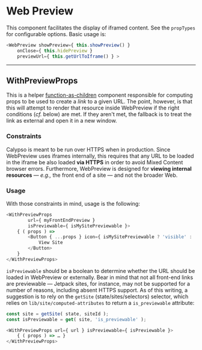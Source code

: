 Web Preview
=============

This component facilitates the display of iframed content. See the `propTypes` for configurable options. Basic usage is:

```js
<WebPreview showPreview={ this.showPreview() }
	onClose={ this.hidePreview }
	previewUrl={ this.getUrlToIframe() } >
```

* * *

WithPreviewProps
----------------

This is a helper [function-as-children] component responsible for computing props to be used to create a _link_ to a given URL. The point, however, is that this will attempt to render that resource inside WebPreview if the right conditions (_cf._ below) are met. If they aren't met, the fallback is to treat the link as external and open it in a new window.

### Constraints

Calypso is meant to be run over HTTPS when in production. Since WebPreview uses iframes internally, this requires that any URL to be loaded in the iframe be also loaded **via HTTPS** in order to avoid Mixed Content browser errors. Furthermore, WebPreview is designed for **viewing internal resources** — _e.g.,_ the front end of a site — and not the broader Web.

### Usage

With those constraints in mind, usage is the following:

```js
<WithPreviewProps
		url={ myFrontEndPreview }
		isPreviewable={ isMySitePreviewable }>
	{ ( props ) =>
		<Button { ...props } icon={ isMySitePreviewable ? 'visible' : 'external' }>
			View Site
		</Button>
	}
</WithPreviewProps>
```

`isPreviewable` should be a boolean to determine whether the URL should be loaded in WebPreview or externally. Bear in mind that not all front-end links are previewable — Jetpack sites, for instance, may not be supported for a number of reasons, including absent HTTPS support. As of this writing, a suggestion is to rely on the `getSite` (state/sites/selectors) selector, which relies on `lib/site/computed-attributes` to return a `is_previewable` attribute:

```js
const site = getSite( state, siteId );
const isPreviewable = get( site, 'is_previewable' );

<WithPreviewProps url={ url } isPreviewable={ isPreviewable }>
	{ ( props ) => … }
</WithPreviewProps>
```

[function-as-children]: https://medium.com/merrickchristensen/function-as-child-components-5f3920a9ace9
